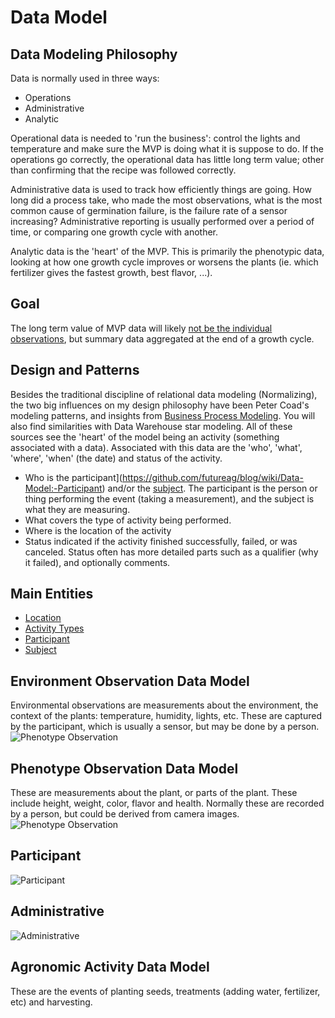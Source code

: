 # Data Model

## Data Modeling Philosophy
Data is normally used in three ways:
* Operations
* Administrative
* Analytic

Operational data is needed to 'run the business': control the lights and temperature and make sure the MVP is doing what it is suppose to do.  If the operations go correctly, the operational data has little long term value; other than confirming that the recipe was followed correctly.

Administrative data is used to track how efficiently things are going.  How long did a process take, who made the most observations, what is the most common cause of germination failure, is the failure rate of a sensor increasing?  Administrative reporting is usually performed over a period of time, or comparing one growth cycle with another.

Analytic data is the 'heart' of the MVP.  This is primarily the phenotypic data, looking at how one growth cycle improves or worsens the plants (ie. which fertilizer gives the fastest growth, best flavor, ...).

## Goal
The long term value of MVP data will likely [not be the individual observations](https://github.com/futureag/blog/wiki/Data-Model:-Goal), but summary data aggregated at the end of a growth cycle.

## Design and Patterns
Besides the traditional discipline of relational data modeling (Normalizing), the two big influences on my design philosophy have been Peter Coad's modeling patterns, and insights from [Business Process Modeling](https://github.com/futureag/blog/wiki/Business-Process-Modeling).  You will also find similarities with Data Warehouse star modeling.  All of these sources see the 'heart' of the model being an activity (something associated with a data).  Associated with this data are the 'who', 'what', 'where', 'when' (the date) and status of the activity.
* Who is the participant](https://github.com/futureag/blog/wiki/Data-Model:-Participant) and/or the [subject](https://github.com/futureag/blog/wiki/Data-Model:-Subject).  The participant is the person or thing performing the event (taking a measurement), and the subject is what they are measuring.
* What covers the type of activity being performed.
* Where is the location of the activity
* Status indicated if the activity finished successfully, failed, or was canceled.  Status often has more detailed parts such as a qualifier (why it failed), and optionally comments.

## Main Entities
* [Location](https://github.com/futureag/blog/wiki/Data-Model:-Location)
* [Activity Types](https://github.com/futureag/blog/wiki/Data-Model:-Activity-Type)
* [Participant](https://github.com/futureag/blog/wiki/Data-Model:-Participant)
* [Subject](https://github.com/futureag/blog/wiki/Data-Model:-Subject)

## Environment Observation Data Model
Environmental observations are measurements about the environment, the context of the plants: temperature, humidity, lights, etc.  These are captured by the participant, which is usually a sensor, but may be done by a person.
![Phenotype Observation](https://github.com/futureag/blog/blob/master/static/images/Environment_Observation.png)
## Phenotype Observation Data Model
These are measurements about the plant, or parts of the plant.  These include height, weight, color, flavor and health.   Normally these are recorded by a person, but could be derived from camera images.
![Phenotype Observation](https://github.com/futureag/blog/blob/master/static/images/Phenotype_Observation.png)

## Participant
![Participant](https://github.com/futureag/blog/blob/master/static/images/Participant.png)
## Administrative
![Administrative](https://github.com/futureag/blog/blob/master/static/images/Admin.png)
## Agronomic Activity Data Model
These are the events of planting seeds, treatments (adding water, fertilizer, etc) and harvesting.